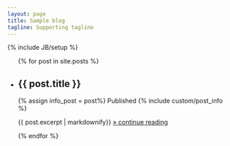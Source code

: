 ```yaml
---
layout: page
title: Sample blog
tagline: Supporting tagline
---
```

{% include JB/setup %}
    
<ul class="posts unstyled">
  {% for post in site.posts %}
    <li>
      <h2>{{ post.title }}</h2>
      <section>
        {% assign info_post = post%}
        Published {% include custom/post_info %}
      </section>
      <p>{{ post.excerpt | markdownify}} <span><a href="{{ BASE_PATH }}{{ post.url }}">&raquo; continue reading</a></span>
      </p>
    </li>
  {% endfor %}
</ul>



